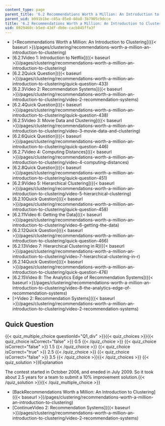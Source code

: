 ```yaml
---
content_type: page
parent_title: '6.2 Recommendations Worth a Million: An Introduction to Clustering '
parent_uid: b091b1be-c85a-85e0-60a8-3b7905c9dcce
title: '6.2 Recommendations Worth a Million: An Introduction to Clustering '
uid: 0929460c-b5ed-43df-db0e-cacb845ffa3f
---
```


*   [<Recommendations Worth a Million: An Introduction to Clustering]({{< baseurl >}}/pages/clustering/recommendations-worth-a-million-an-introduction-to-clustering)
*   [6.2.1Video 1: Introduction to Netflix]({{< baseurl >}}/pages/clustering/recommendations-worth-a-million-an-introduction-to-clustering)
*   [6.2.2Quick Question]({{< baseurl >}}/pages/clustering/recommendations-worth-a-million-an-introduction-to-clustering/quick-question-433)
*   [6.2.3Video 2: Recommendation Systems]({{< baseurl >}}/pages/clustering/recommendations-worth-a-million-an-introduction-to-clustering/video-2-recommendation-systems)
*   [6.2.4Quick Question]({{< baseurl >}}/pages/clustering/recommendations-worth-a-million-an-introduction-to-clustering/quick-question-438)
*   [6.2.5Video 3: Movie Data and Clustering]({{< baseurl >}}/pages/clustering/recommendations-worth-a-million-an-introduction-to-clustering/video-3-movie-data-and-clustering)
*   [6.2.6Quick Question]({{< baseurl >}}/pages/clustering/recommendations-worth-a-million-an-introduction-to-clustering/quick-question-446)
*   [6.2.7Video 4: Computing Distances]({{< baseurl >}}/pages/clustering/recommendations-worth-a-million-an-introduction-to-clustering/video-4-computing-distances)
*   [6.2.8Quick Question]({{< baseurl >}}/pages/clustering/recommendations-worth-a-million-an-introduction-to-clustering/quick-question-451)
*   [6.2.9Video 5: Hierarchical Clustering]({{< baseurl >}}/pages/clustering/recommendations-worth-a-million-an-introduction-to-clustering/video-5-hierarchical-clustering)
*   [6.2.10Quick Question]({{< baseurl >}}/pages/clustering/recommendations-worth-a-million-an-introduction-to-clustering/quick-question-458)
*   [6.2.11Video 6: Getting the Data]({{< baseurl >}}/pages/clustering/recommendations-worth-a-million-an-introduction-to-clustering/video-6-getting-the-data)
*   [6.2.12Quick Question]({{< baseurl >}}/pages/clustering/recommendations-worth-a-million-an-introduction-to-clustering/quick-question-466)
*   [6.2.13Video 7: Hierarchical Clustering in R]({{< baseurl >}}/pages/clustering/recommendations-worth-a-million-an-introduction-to-clustering/video-7-hierarchical-clustering-in-r)
*   [6.2.14Quick Question]({{< baseurl >}}/pages/clustering/recommendations-worth-a-million-an-introduction-to-clustering/quick-question-476)
*   [6.2.15Video 8: The Analytics Edge of Recommendation Systems]({{< baseurl >}}/pages/clustering/recommendations-worth-a-million-an-introduction-to-clustering/video-8-the-analytics-edge-of-recommendation-systems)
*   [\>Video 2: Recommendation Systems]({{< baseurl >}}/pages/clustering/recommendations-worth-a-million-an-introduction-to-clustering/video-2-recommendation-systems)

Quick Question
--------------

{{< quiz_multiple_choice questionId="Q1_div" >}}{{< quiz_choices >}}{{< quiz_choice isCorrect="false" >}}&nbsp;0.5&nbsp;{{< /quiz_choice >}}
{{< quiz_choice isCorrect="false" >}}&nbsp;1.5&nbsp;{{< /quiz_choice >}}
{{< quiz_choice isCorrect="true" >}}&nbsp;2.5&nbsp;{{< /quiz_choice >}}
{{< quiz_choice isCorrect="false" >}}&nbsp;3.5&nbsp;{{< /quiz_choice >}}{{< /quiz_choices >}}
{{< quiz_solution >}}Explanation

The contest started in October 2006, and eneded in July 2009. So it took about 2.5 years for a team to submit a 10% improvement solution.{{< /quiz_solution >}}{{< /quiz_multiple_choice >}}

*   [BackRecommendations Worth a Million: An Introduction to Clustering]({{< baseurl >}}/pages/clustering/recommendations-worth-a-million-an-introduction-to-clustering)
*   [ContinueVideo 2: Recommendation Systems]({{< baseurl >}}/pages/clustering/recommendations-worth-a-million-an-introduction-to-clustering/video-2-recommendation-systems)
